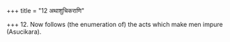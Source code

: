 +++
title = "12 अथाशुचिकराणि"

+++
12. Now follows (the enumeration of) the acts which make men impure (Asucikara).
